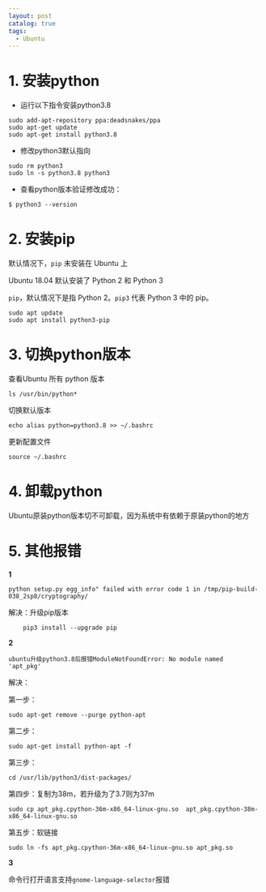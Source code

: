 ```yaml
---
layout: post
catalog: true
tags:
  - Ubuntu
---
```




# 1. 安装python

* 运行以下指令安装python3.8

```
sudo add-apt-repository ppa:deadsnakes/ppa
sudo apt-get update
sudo apt-get install python3.8
```

* 修改python3默认指向

```
sudo rm python3
sudo ln -s python3.8 python3
```

* 查看python版本验证修改成功：

```
$ python3 --version
```



# 2. 安装pip

默认情况下，`pip` 未安装在 Ubuntu 上

Ubuntu 18.04 默认安装了 Python 2 和 Python 3

`pip`，默认情况下是指 Python 2。`pip3` 代表 Python 3 中的 pip。

```
sudo apt update
sudo apt install python3-pip
```



# 3. 切换python版本

查看Ubuntu 所有 python 版本

```shell
ls /usr/bin/python*
```

切换默认版本

```
echo alias python=python3.8 >> ~/.bashrc
```

更新配置文件

```
source ~/.bashrc
```

# 4. 卸载python

Ubuntu原装python版本切不可卸载，因为系统中有依赖于原装python的地方

# 5. 其他报错

**1**

```
python setup.py egg_info" failed with error code 1 in /tmp/pip-build-038_2sp8/cryptography/
```

解决：升级pip版本

```
	pip3 install --upgrade pip
```

**2**

```
ubuntu升级python3.8后报错ModuleNotFoundError: No module named 
'apt_pkg'
```

解决：

第一步：

```
sudo apt-get remove --purge python-apt
```

第二步：

```
sudo apt-get install python-apt -f
```

第三步：

```
cd /usr/lib/python3/dist-packages/
```

第四步：复制为38m，若升级为了3.7则为37m

```
sudo cp apt_pkg.cpython-36m-x86_64-linux-gnu.so  apt_pkg.cpython-38m-x86_64-linux-gnu.so
```

第五步：软链接

```
sudo ln -fs apt_pkg.cpython-36m-x86_64-linux-gnu.so apt_pkg.so
```

**3**

命令行打开语言支持`gnome-language-selector`报错





